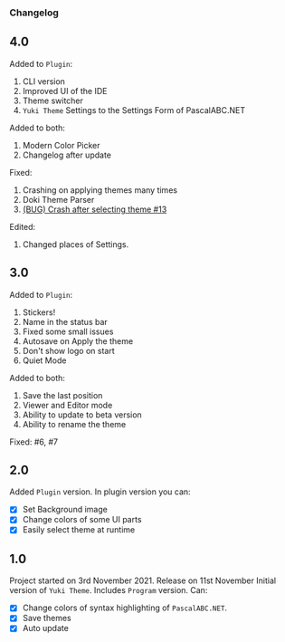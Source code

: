 ﻿### Changelog

## 4.0

Added to `Plugin`:
1. CLI version
2. Improved UI of the IDE
3. Theme switcher
4. `Yuki Theme` Settings to the Settings Form of PascalABC.NET

Added to both:
1. Modern Color Picker
2. Changelog after update

Fixed:
1. Crashing on applying themes many times
2. Doki Theme Parser
3. [(BUG) Crash after selecting theme #13](https://github.com/Dragon-0609/Yuki-Theme/issues/13)

Edited:
1. Changed places of Settings.

## 3.0

Added to `Plugin`:
1. Stickers!
2. Name in the status bar
3. Fixed some small issues
4. Autosave on Apply the theme
5. Don't show logo on start
6. Quiet Mode

Added to both:
1. Save the last position
2. Viewer and Editor mode
3. Ability to update to beta version
4. Ability to rename the theme

Fixed:  #6, #7

## 2.0

Added `Plugin` version. In plugin version you can:
- [x] Set Background image
- [x] Change colors of some UI parts
- [x] Easily select theme at runtime

## 1.0

Project started on 3rd November 2021.
Release on 11st November
Initial version of `Yuki Theme`. Includes `Program` version. Can:

- [x] Change colors of syntax highlighting of `PascalABC.NET`.
- [x] Save themes
- [x] Auto update
